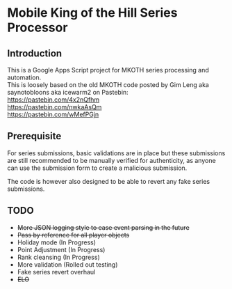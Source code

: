 # Mobile King of the Hill Series Processor
## Introduction
This is a Google Apps Script project for MKOTH series processing and automation.  
This is loosely based on the old MKOTH code posted by Gim Leng aka saynotobloons aka icewarm2 on Pastebin:  
https://pastebin.com/4x2nQfhm  
https://pastebin.com/nwkaAsQm  
https://pastebin.com/wMefPGjn

## Prerequisite
For series submissions, basic validations are in place but these submissions are still recommended to be manually verified for authenticity, as anyone can use the submission form to create a malicious submission.

The code is however also designed to be able to revert any fake series submissions.

## TODO
- ~~More JSON logging style to ease event parsing in the future~~
- ~~Pass by reference for all player objects~~
- Holiday mode (In Progress)
- Point Adjustment (In Progress)
- Rank cleansing (In Progress)
- More validation (Rolled out testing)
- Fake series revert overhaul
- ~~ELO~~

